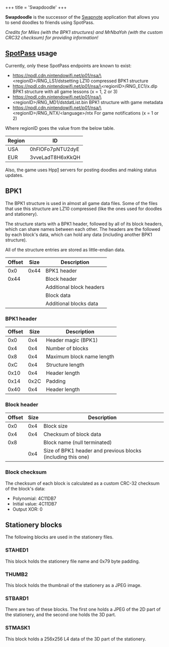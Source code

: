 +++
title = 'Swapdoodle'
+++

**Swapdoodle** is the successor of the [Swapnote](Swapnote "wikilink") application that allows you to send doodles to friends using SpotPass.

*Credits for Miles (with the BPK1 structures) and MrNbaYoh (with the custom CRC32 checksum) for providing information!*

## [SpotPass](SpotPass "wikilink") usage

Currently, only these SpotPass endpoints are known to exist:

- https://npdl.cdn.nintendowifi.net/p01/nsa/\<regionID\>/RNG_LS1/dstsetting LZ10 compressed BPK1 structure
- https://npdl.cdn.nintendowifi.net/p01/nsa/\<regionID\>/RNG_EC1/x.dlp BPK1 structure with all game lessons (x = 1, 2 or 3)
- https://npdl.cdn.nintendowifi.net/p01/nsa/\<regionID\>/RNG_MD1/dstdatList.bin BPK1 structure with game metadata
- https://npdl.cdn.nintendowifi.net/p01/nsa/\<regionID\>/RNG_NTX/\<language\>/ntx For game notifications (x = 1 or 2)

Where regionID goes the value from the below table.

| Region | ID               |
|--------|------------------|
| USA    | 0hFlOFo7pNTU2dyE |
| EUR    | 3vveLadT8H6xKkQH |

Also, the game uses Hpp[1](https://github.com/kinnay/NintendoClients/wiki/Hpp-Server) servers for posting doodles and making status updates.

## BPK1

The BPK1 structure is used in almost all game data files. Some of the files that use this structure are LZ10 compressed (like the ones used for doodles and stationery).

The structure starts with a BPK1 header, followed by all of its block headers, which can share names between each other. The headers are the followed by each block's data, which can hold any data (including another BPK1 structure).

All of the structure entries are stored as little-endian data.

| Offset | Size | Description              |
|--------|------|--------------------------|
| 0x0    | 0x44 | BPK1 header              |
| 0x44   |      | Block header             |
|        |      | Additional block headers |
|        |      | Block data               |
|        |      | Additional blocks data   |

### BPK1 header

| Offset | Size | Description               |
|--------|------|---------------------------|
| 0x0    | 0x4  | Header magic (BPK1)       |
| 0x4    | 0x4  | Number of blocks          |
| 0x8    | 0x4  | Maximum block name length |
| 0xC    | 0x4  | Structure length          |
| 0x10   | 0x4  | Header length             |
| 0x14   | 0x2C | Padding                   |
| 0x40   | 0x4  | Header length             |

### Block header

| Offset | Size | Description                                                  |
|--------|------|--------------------------------------------------------------|
| 0x0    | 0x4  | Block size                                                   |
| 0x4    | 0x4  | Checksum of block data                                       |
| 0x8    |      | Block name (null terminated)                                 |
|        | 0x4  | Size of BPK1 header and previous blocks (including this one) |

### Block checksum

The checksum of each block is calculated as a custom CRC-32 checksum of the block's data:

- Polynomial: 4C11DB7
- Initial value: 4C11DB7
- Output XOR: 0

## Stationery blocks

The following blocks are used in the stationery files.

### STAHED1

This block holds the stationery file name and 0x79 byte padding.

### THUMB2

This block holds the thumbnail of the stationery as a JPEG image.

### STBARD1

There are two of these blocks. The first one holds a JPEG of the 2D part of the stationery, and the second one holds the 3D part.

### STMASK1

This block holds a 256x256 L4 data of the 3D part of the stationery.
